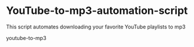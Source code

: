 # YouTube-to-mp3-automation-script
This script automates downloading your favorite YouTube playlists to mp3 


youtube-to-mp3

